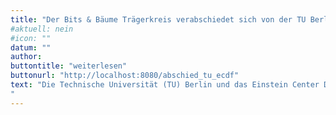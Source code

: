 ```yaml
---
title: "Der Bits & Bäume Trägerkreis verabschiedet sich von der TU Berlin und dem ECDF"
#aktuell: nein
#icon: ""
datum: ""
author: 
buttontitle: "weiterlesen"
buttonurl: "http://localhost:8080/abschied_tu_ecdf"
text: "Die Technische Universität (TU) Berlin und das Einstein Center Digital Future (ECDF) sind seit dem 01.01.2024 leider kein Teil mehr des Bits & Bäume Trägerkreises. Wir bedanken uns für eine tolle Zusammenarbeit und insbesondere den Beitrag zur Organisation zweier großartiger Bits & Bäume Konferenzen.  
"
---
```

